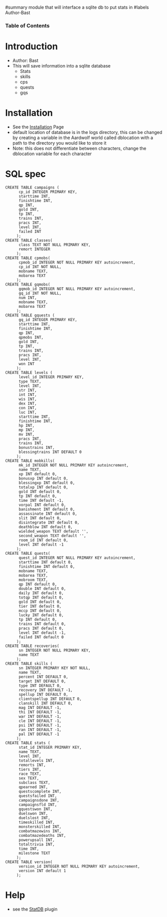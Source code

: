 ﻿#summary module that will interface a sqlite db to put stats in
#labels Author-Bast

### Table of Contents ###


# Introduction #
  * Author: Bast
  * This will save information into a sqlite database
    * Stats
    * skills
    * cps
    * quests
    * gqs

# Installation #
  * See the [Installation](Installation.md) Page
  * default location of database is in the logs directory, this can be changed by creating a variable in the Aardwolf world called dblocation with a path to the directory you would like to store it
  * Note: this does not differentiate between characters, change the dblocation variable for each character

# SQL spec #
```
CREATE TABLE campaigns (
      cp_id INTEGER PRIMARY KEY,
      starttime INT,
      finishtime INT,
      qp INT,
      gold INT,
      tp INT,
      trains INT,
      pracs INT,
      level INT,
      failed INT
     );
CREATE TABLE classes(
      class TEXT NOT NULL PRIMARY KEY,
      remort INTEGER
     );
CREATE TABLE cpmobs(
      cpmob_id INTEGER NOT NULL PRIMARY KEY autoincrement,
      cp_id INT NOT NULL,
      mobname TEXT,
      mobarea TEXT
     );
CREATE TABLE gqmobs(
      gqmob_id INTEGER NOT NULL PRIMARY KEY autoincrement,
      gq_id INT NOT NULL,
      num INT,
      mobname TEXT,
      mobarea TEXT
     );
CREATE TABLE gquests (
      gq_id INTEGER PRIMARY KEY,
      starttime INT,
      finishtime INT,
      qp INT,
      qpmobs INT,
      gold INT,
      tp INT,
      trains INT,
      pracs INT,
      level INT,
      won INT
     );
CREATE TABLE levels (
      level_id INTEGER PRIMARY KEY,
      type TEXT,
      level INT,
      str INT,
      int INT,
      wis INT,
      dex INT,
      con INT,
      luc INT,
      starttime INT,
      finishtime INT,
      hp INT,
      mp INT,
      mv INT,
      pracs INT,
      trains INT,
      bonustrains INT,
      blessingtrains INT DEFAULT 0
     );
CREATE TABLE mobkills(
      mk_id INTEGER NOT NULL PRIMARY KEY autoincrement,
      name TEXT,
      xp INT default 0,
      bonusxp INT default 0,
      blessingxp INT default 0,
      totalxp INT default 0,
      gold INT default 0,
      tp INT default 0,
      time INT default -1,
      vorpal INT default 0,
      banishment INT default 0,
      assassinate INT default 0,
      slit INT default 0,
      disintegrate INT default 0,
      deathblow INT default 0,
      wielded_weapon TEXT default '',
      second_weapon TEXT default '',
      room_id INT default 0,
      level INT default -1
     );
CREATE TABLE quests(
      quest_id INTEGER NOT NULL PRIMARY KEY autoincrement,
      starttime INT default 0,
      finishtime INT default 0,
      mobname TEXT,
      mobarea TEXT,
      mobroom TEXT,
      qp INT default 0,
      double INT default 0,
      daily INT default 0,
      totqp INT default 0,
      gold INT default 0,
      tier INT default 0,
      mccp INT default 0,
      lucky INT default 0,
      tp INT default 0,
      trains INT default 0,
      pracs INT default 0,
      level INT default -1,
      failed INT default 0
     );
CREATE TABLE recoveries(
      sn INTEGER NOT NULL PRIMARY KEY,
      name TEXT
     );
CREATE TABLE skills (
      sn INTEGER PRIMARY KEY NOT NULL,
      name TEXT,
      percent INT DEFAULT 0,
      target INT DEFAULT 0,
      type INT DEFAULT 0,
      recovery INT DEFAULT -1,
      spellup INT DEFAULT 0,
      clientspellup INT DEFAULT 0,
      clanskill INT DEFAULT 0,
      mag INT DEFAULT -1,
      thi INT DEFAULT -1,
      war INT DEFAULT -1,
      cle INT DEFAULT -1,
      psi INT DEFAULT -1,
      ran INT DEFAULT -1,
      pal INT DEFAULT -1
     );
CREATE TABLE stats (
      stat_id INTEGER PRIMARY KEY,
      name TEXT,
      level INT,
      totallevels INT,
      remorts INT,
      tiers INT,
      race TEXT,
      sex TEXT,
      subclass TEXT,
      qpearned INT,
      questscomplete INT,
      questsfailed INT,
      campaignsdone INT,
      campaignsfld INT,
      gquestswon INT,
      duelswon INT,
      duelslost INT,
      timeskilled INT,
      monsterskilled INT,
      combatmazewins INT,
      combatmazedeaths INT,
      powerupsall INT,
      totaltrivia INT,
      time INT,
      milestone TEXT
     );
CREATE TABLE version(
      version_id INTEGER NOT NULL PRIMARY KEY autoincrement,
      version INT default 1
     );
```

# Help #
  * see the [StatDB](StatDB.md) plugin
